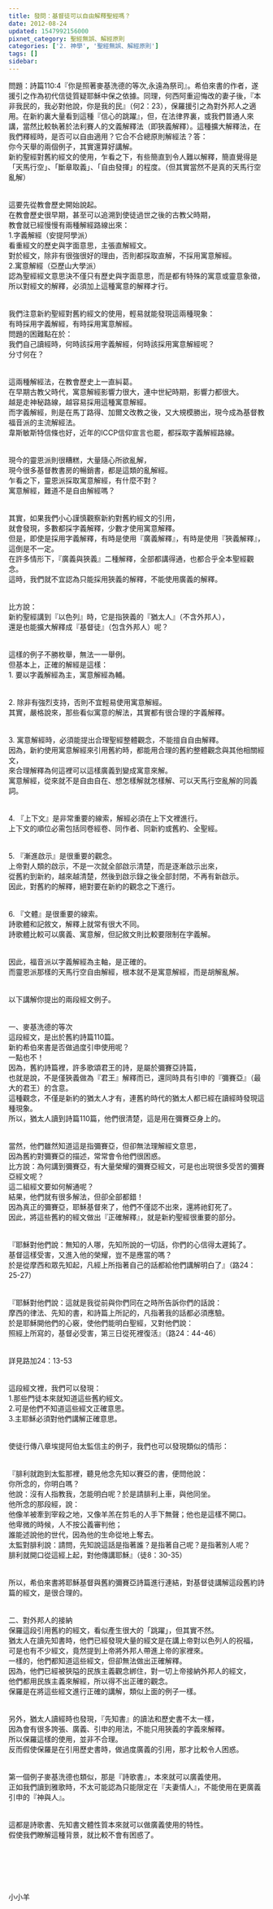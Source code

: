 ```yaml
---
title: 發問：基督徒可以自由解釋聖經嗎？
date: 2012-08-24
updated: 1547992156000
pixnet_category: 聖經無誤、解經原則
categories: ['2. 神學', '聖經無誤、解經原則']
tags: []
sidebar: 
---
```


<p>問題：詩篇110:4『你是照著麥基洗德的等次,永遠為祭司』。希伯來書的作者，遂援引之作為初代信徒質疑耶穌中保之依據。同理，何西阿重迎悔改的妻子後，『本非我民的，我必對他說，你是我的民』（何2：23），保羅援引之為對外邦人之適用。在新約裏大量看到這種『信心的跳躍』，但，在法律界裏，或我們普通人來講，當然比較執著於法利賽人的文義解釋法（即狹義解釋）。這種擴大解釋法，在我們釋經時，是否可以自由適用？它合不合總原則解經法？<!--more-->答：<br/>你今天舉的兩個例子，其實還算好講解。<br/>新約聖經對舊約經文的使用，乍看之下，有些簡直到令人難以解釋，簡直覺得是「天馬行空」、「斷章取義」、「自由發揮」的程度。（但其實當然不是真的天馬行空亂解）<br/><br/> <br/>這要先從教會歷史開始說起。<br/>在教會歷史很早期，甚至可以追溯到使徒過世之後的古教父時期，<br/>教會就已經慢慢有兩種解經路線出來：<br/>1.字義解經（安提阿學派）<br/>看重經文的歷史與字面意思，主張直解經文。<br/>對於經文，除非有很強很好的理由，否則都採取直解，不採用寓意解經。<br/>2.寓意解經（亞歷山大學派）<br/>認為聖經經文意思決不僅只有歷史與字面意思，而是都有特殊的寓意或靈意象徵，所以對經文的解釋，必須加上這種寓意的解釋才行。<br/><br/> <br/>我們注意新約聖經對舊約經文的使用，輕易就能發現這兩種現象：<br/>有時採用字義解經，有時採用寓意解經。<br/>問題的困難點在於：<br/>我們自己讀經時，何時該採用字義解經，何時該採用寓意解經呢？<br/>分寸何在？<br/> <br/><br/>這兩種解經法，在教會歷史上一直糾葛。<br/>在早期古教父時代，寓意解經影響力很大，連中世紀時期，影響力都很大。<br/>越是走神秘路線，越容易採用這種寓意解經。<br/>而字義解經，則是在馬丁路得、加爾文改教之後，又大規模勝出，現今成為基督教福音派的主流解經法。<br/>韋斯敏斯特信條也好，近年的ICCP信仰宣言也罷，都採取字義解經路線。<br/> <br/><br/>現今的靈恩派則很糟糕，大量隨心所欲亂解，<br/>現今很多基督教書房的暢銷書，都是這類的亂解經。<br/>乍看之下，靈恩派採取寓意解經，有什麼不對？<br/>寓意解經，難道不是自由解經嗎？<br/> <br/><br/>其實，如果我們小心謹慎觀察新約對舊約經文的引用，<br/>就會發現，多數都採字義解釋，少數才使用寓意解釋。<br/>但是，即使是採用字義解釋，有時是使用『廣義解釋』，有時是使用『狹義解釋』，這倒是不一定。<br/>在許多情形下，『廣義與狹義』二種解釋，全部都講得通，也都合乎全本聖經觀念。<br/>這時，我們就不宜認為只能採用狹義的解釋，不能使用廣義的解釋。<br/> <br/><br/>比方說：<br/>新約聖經講到『以色列』時，它是指狹義的『猶太人』（不含外邦人），<br/>還是也能擴大解釋成『基督徒』（包含外邦人）呢？<br/> <br/><br/>這樣的例子不勝枚舉，無法一一舉例。<br/>但基本上，正確的解經是這樣：<br/>1. 要以字義解經為主，寓意解經為輔。<br/><br/><br/>2. 除非有強烈支持，否則不宜輕易使用寓意解經。<br/>   其實，嚴格說來，那些看似寓意的解法，其實都有很合理的字義解釋。<br/><br/><br/>3. 寓意解經時，必須能提出合理聖經整體觀念，不能擅自自由解釋。<br/>   因為，新約使用寓意解經來引用舊約時，都能用合理的舊約整體觀念與其他相關經文，<br/>  來合理解釋為何這裡可以這樣廣義到變成寓意來解。<br/>  寓意解經，從來就不是自由自在、想怎樣解就怎樣解、可以天馬行空亂解的同義詞。 <br/><br/><br/>4. 『上下文』是非常重要的線索，解經必須在上下文裡進行。<br/>    上下文的順位必需包括同卷經卷、同作者、同新約或舊約、全聖經。<br/><br/><br/>5. 『漸進啟示』是很重要的觀念。<br/>   上帝對人類的啟示，不是一次就全部啟示清楚，而是逐漸啟示出來，<br/>    從舊約到新約，越來越清楚，然後到啟示錄之後全部封閉，不再有新啟示。<br/>    因此，對舊約的解釋，絕對要在新約的觀念之下進行。<br/><br/><br/>6. 『文體』是很重要的線索。<br/>   詩歌體和記敘文，解釋上就常有很大不同。<br/>   詩歌體比較可以廣義、寓意解，但記敘文則比較要限制在字義解。<br/><br/> <br/>因此，福音派以字義解經為主軸，是正確的。<br/>而靈恩派那樣的天馬行空自由解經，根本就不是寓意解經，而是胡解亂解。<br/> <br/><br/>以下講解你提出的兩段經文例子。<br/> <br/><br/>一、麥基洗德的等次<br/>這段經文，是出於舊約詩篇110篇。<br/>新約希伯來書是否做過度引申使用呢？<br/>一點也不！<br/>因為，舊約詩篇裡，許多歌頌君王的詩，是屬於彌賽亞詩篇，<br/>也就是說，不是僅狹義做為『君王』解釋而已，還同時具有引申的『彌賽亞』（最大的君王）的含意。<br/>這種觀念，不僅是新約的猶太人才有，連舊約時代的猶太人都已經在讀經時發現這種現象。<br/>所以，猶太人讀到詩篇110篇，他們很清楚，這是用在彌賽亞身上的。<br/> <br/><br/>當然，他們雖然知道這是指彌賽亞，但卻無法理解經文意思，<br/>因為舊約對彌賽亞的描述，常常會令他們很困惑。<br/>比方說：為何講到彌賽亞，有大量榮耀的彌賽亞經文，可是也出現很多受苦的彌賽亞經文呢？<br/>這二組經文要如何解通呢？<br/>結果，他們就有很多解法，但卻全部都錯！<br/>因為真正的彌賽亞，耶穌基督來了，他們不僅認不出來，還將祂釘死了。<br/>因此，將這些舊約的經文做出『正確解釋』，就是新約聖經很重要的部分。<br/> <br/><br/>『耶穌對他們說：無知的人哪，先知所說的一切話，你們的心信得太遲鈍了。<br/>基督這樣受害，又進入他的榮耀，豈不是應當的嗎？<br/>於是從摩西和眾先知起，凡經上所指著自己的話都給他們講解明白了』（路24：25-27）<br/> <br/><br/>『耶穌對他們說：這就是我從前與你們同在之時所告訴你們的話說：<br/>摩西的律法、先知的書，和詩篇上所記的，凡指著我的話都必須應驗。<br/>於是耶穌開他們的心竅，使他們能明白聖經，又對他們說：<br/>照經上所寫的，基督必受害，第三日從死裡復活』（路24：44-46）<br/> <br/><br/>詳見路加24：13-53<br/> <br/><br/>這段經文裡，我們可以發現：<br/>1.那些門徒本來就知道這些舊約經文。<br/>2.可是他們不知道這些經文正確意思。<br/>3.主耶穌必須對他們講解正確意思。<br/> <br/><br/>使徒行傳八章埃提阿伯太監信主的例子，我們也可以發現類似的情形：<br/> <br/><br/>『腓利就跑到太監那裡，聽見他念先知以賽亞的書，便問他說：<br/>你所念的，你明白嗎？<br/>他說：沒有人指教我，怎能明白呢？於是請腓利上車，與他同坐。<br/>他所念的那段經，說：<br/>他像羊被牽到宰殺之地，又像羊羔在剪毛的人手下無聲；他也是這樣不開口。<br/>他卑微的時候，人不按公義審判他；<br/>誰能述說他的世代，因為他的生命從地上奪去。<br/>太監對腓利說：請問，先知說這話是指著誰？是指著自己呢？是指著別人呢？<br/>腓利就開口從這經上起，對他傳講耶穌』（徒8：30-35）<br/> <br/><br/>所以，希伯來書將耶穌基督與舊約彌賽亞詩篇進行連結，對基督徒講解這段舊約詩篇的經文，是很合理的。<br/> <br/> <br/>二、對外邦人的接納<br/>保羅這段引用舊約的經文，看似產生很大的「跳躍」，但其實不然。<br/>猶太人在讀先知書時，他們已經發現大量的經文是在講上帝對以色列人的祝福，<br/>可是也有不少經文，竟然提到上帝將外邦人帶進上帝的家裡來。<br/>一樣的，他們都知道這些經文，但卻無法做出正確解釋。<br/>因為，他們已經被狹隘的民族主義觀念綁住，對一切上帝接納外邦人的經文，<br/>他們都用民族主義來解經，所以得不出正確的觀念。<br/>保羅是在將這些經文進行正確的講解，類似上面的例子一樣。<br/> <br/><br/>另外，猶太人讀經時也發現，『先知書』的讀法和歷史書不太一樣，<br/>因為會有很多誇張、廣義、引申的用法，不能只用狹義的字義來解釋。<br/>所以保羅這樣的使用，並非不合理。<br/>反而假使保羅是在引用歷史書時，做過度廣義的引用，那才比較令人困惑。<br/> <br/><br/>第一個例子麥基洗德也類似，那是『詩歌書』，本來就可以廣義使用。<br/>正如我們讀到雅歌時，不太可能認為只能限定在『夫妻情人』，不能使用在更廣義引申的『神與人』。<br/> <br/><br/>這都是詩歌書、先知書文體性質本來就可以做廣義使用的特性。<br/>假使我們瞭解這種背景，就比較不會有困惑了。<br/><br/><br/><br/><br/><br/><br/>小小羊<br/><br/><br/><br/><br/><br/><br/>
</p>